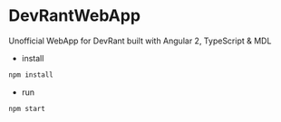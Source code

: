 # DevRantWebApp
Unofficial WebApp for DevRant built with Angular 2, TypeScript &amp; MDL

- install 
```bash
npm install
````

- run 
```bash
npm start
```